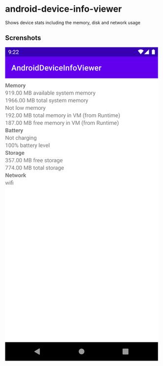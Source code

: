 # android-device-info-viewer

 Shows device stats including the memory, disk and network usage

## Screnshots

![Screenshot 1](screenshots/screenshot1.png "Screenshot 1")
